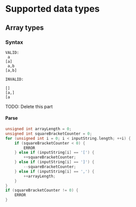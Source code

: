 # Supported data types

## Array types

### Syntax

```
VALID:
 a
[a]
 a,b
[a,b]

INVALID:

[]
[a,]
[a
```

TODO: Delete this part
#### Parse

```c
unsigned int arrayLength = 0;
unsigned int squareBracketCounter = 0;
for (unsigned int i = 0; i < inputString.length; ++i) {
    if (squareBracketCounter < 0) {
        ERROR
    } else if (inputString[i] == '[') {
        ++squareBracketCounter;
    } else if (inputString[i] == ']') {
        --squareBracketCounter;
    } else if (inputString[i] == ',') {
        ++arrayLength;
    }
}
if (squareBracketCounter != 0) {
    ERROR
}
```
